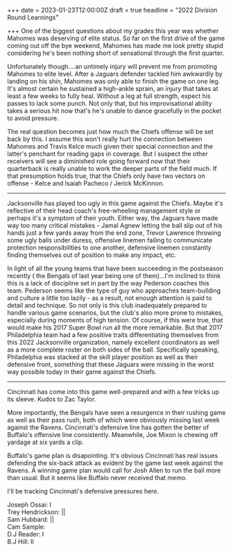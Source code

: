 +++
date = 2023-01-23T12:00:00Z
draft = true
headline = "2022 Division Round Learnings"

+++
One of the biggest questions about my grades this year was whether Mahomes was deserving of elite status. So far on the first drive of the game coming out off the bye weekend, Mahomes has made me look pretty stupid considering he's been nothing short of sensational through the first quarter.

Unfortunately though....an untimely injury will prevent me from promoting Mahomes to elite level. After a Jaguars defender tackled him awkwardly by landing on his shin, Mahomes was only able to finish the game on one leg. It's almost certain he sustained a high-ankle sprain, an injury that takes at least a few weeks to fully heal. Without a leg at full strength, expect his passes to lack some punch. Not only that, but his improvisational ability takes a serious hit now that's he's unable to dance gracefully in the pocket to avoid pressure.

The real question becomes just how much the Chiefs offense will be set back by this. I assume this won't really hurt the connection between Mahomes and Travis Kelce much given their special connection and the latter's penchant for reading gaps in coverage. But I suspect the other receivers will see a diminished role going forward now that their quarterback is really unable to work the deeper parts of the field much. If that presumption holds true, that the Chiefs only have two vectors on offense - Kelce and Isaiah Pacheco / Jerick McKinnon.

***

Jacksonville has played too ugly in this game against the Chiefs. Maybe it's reflective of their head coach's free-wheeling management style or perhaps it's a symptom of their youth. Either way, the Jaguars have made way too many critical mistakes - Jamal Agnew letting the ball slip out of his hands just a few yards away from the end zone, Trevor Lawrence throwing some ugly balls under duress, offensive linemen failing to communicate protection responsibilities to one another, defensive linemen constantly finding themselves out of position to make any impact, etc.

In light of all the young teams that have been succeeding in the postseason recently ( the Bengals of last year being one of them)...I'm inclined to think this is a lack of discipline set in part by the way Pederson coaches this team. Pederson seems like the type of guy who approaches team-building and culture a little too lazily - as a result, not enough attention is paid to detail and technique. So not only is this club inadequately prepared to handle various game scenarios, but the club's also more prone to mistakes, especially during moments of high tension. Of course, if this were true, that would make his 2017 Super Bowl run all the more remarkable. But that 2017 Philadelphia team had a few positive traits differentiating themselves from this 2022 Jacksonville organization, namely excellent coordinators as well as a more complete roster on both sides of the ball. Specifically speaking, Philadelphia was stacked at the skill player position as well as their defensive front, something that these Jaguars were missing in the worst way possible today in their game against the Chiefs.

***

Cincinnati has come into this game well-prepared and with a few tricks up its sleeve. Kudos to Zac Taylor. 

More importantly, the Bengals have seen a resurgence in their rushing game as well as their pass rush, both of which were obviously missing last week against the Ravens. Cincinnati's defensive line has gotten the better of Buffalo's offensive line consistently. Meanwhile, Joe Mixon is chewing off yardage at six yards a clip.

Buffalo's game plan is disapointing. It's obvious Cincinnati has real issues defending the six-back attack as evident by the game last week against the Ravens. A winning game plan would call for Josh Allen to run the ball more than usual. But it seems like Buffalo never received that memo.

I'll be tracking Cincinnati's defensive pressures here.

Joseph Ossai: I  
Trey Hendrickson: ||  
Sam Hubbard: ||  
Cam Sample:  
D.J Reader: I  
B.J Hill: II